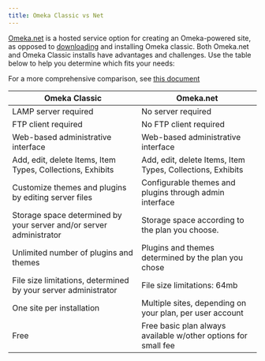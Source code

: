 ```yaml
---
title: Omeka Classic vs Net 
---
```


[Omeka.net](http://omeka.net) is a hosted service option for creating an Omeka-powered site, as opposed to [downloading](https://omeka.org/classic/download) and installing Omeka classic. Both Omeka.net and Omeka Classic installs have advantages and challenges. Use the table below to help you determine which fits your needs: 

For a more comprehensive comparison, see [this document](http://bitly.com/compareomekas)

| Omeka Classic | Omeka.net |
| ---|---| 
| LAMP server required | No server required |
FTP client required | No FTP client required
Web-based administrative interface | Web-based administrative interface
Add, edit, delete Items, Item Types, Collections, Exhibits | Add, edit, delete Items, Item Types, Collections, Exhibits
Customize themes and plugins by editing server files |      Configurable themes and plugins through admin interface
Storage space determined by your server and/or server administrator | Storage space according to the plan you choose.  
Unlimited number of plugins and themes | Plugins and themes determined by the plan you chose
File size limitations, determined by your server administrator | File size limitations: 64mb
One site per installation |Multiple sites, depending on your plan, per user account
Free | Free basic plan always available w/other options for small fee


